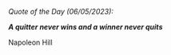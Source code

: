 *Quote of the Day (06/05/2023):*

_**A quitter never wins and a winner never quits**_

Napoleon Hill